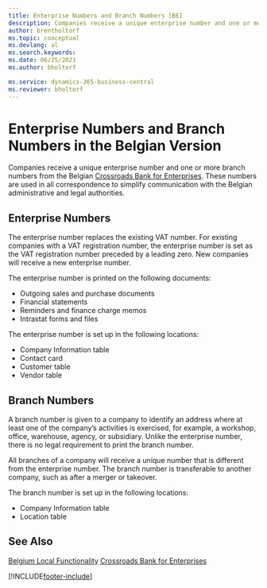 ```yaml
---
title: Enterprise Numbers and Branch Numbers [BE]
description: Companies receive a unique enterprise number and one or more branch numbers from the Belgian Crossroad Bank of Enterprises.
author: brentholtorf
ms.topic: conceptual
ms.devlang: al
ms.search.keywords:
ms.date: 06/25/2021
ms.author: bholtorf

ms.service: dynamics-365-business-central
ms.reviewer: bholtorf
---
```

# Enterprise Numbers and Branch Numbers in the Belgian Version

Companies receive a unique enterprise number and one or more branch numbers from the Belgian [Crossroads Bank for Enterprises](https://crossroadsbankenterprises.com/). These numbers are used in all correspondence to simplify communication with the Belgian administrative and legal authorities.  

## Enterprise Numbers

The enterprise number replaces the existing VAT number. For existing companies with a VAT registration number, the enterprise number is set as the VAT registration number preceded by a leading zero. New companies will receive a new enterprise number.  

The enterprise number is printed on the following documents:  

- Outgoing sales and purchase documents  
- Financial statements  
- Reminders and finance charge memos  
- Intrastat forms and files  

The enterprise number is set up in the following locations:  

- Company Information table  
- Contact card  
- Customer table  
- Vendor table  

## Branch Numbers

A branch number is given to a company to identify an address where at least one of the company’s activities is exercised, for example, a workshop, office, warehouse, agency, or subsidiary. Unlike the enterprise number, there is no legal requirement to print the branch number.  

All branches of a company will receive a unique number that is different from the enterprise number. The branch number is transferable to another company, such as after a merger or takeover.  

The branch number is set up in the following locations:  

- Company Information table  
- Location table  

## See Also

[Belgium Local Functionality](belgium-local-functionality.md)
[Crossroads Bank for Enterprises](https://kruispuntdatabank.be/)  

[!INCLUDE[footer-include](../../includes/footer-banner.md)]